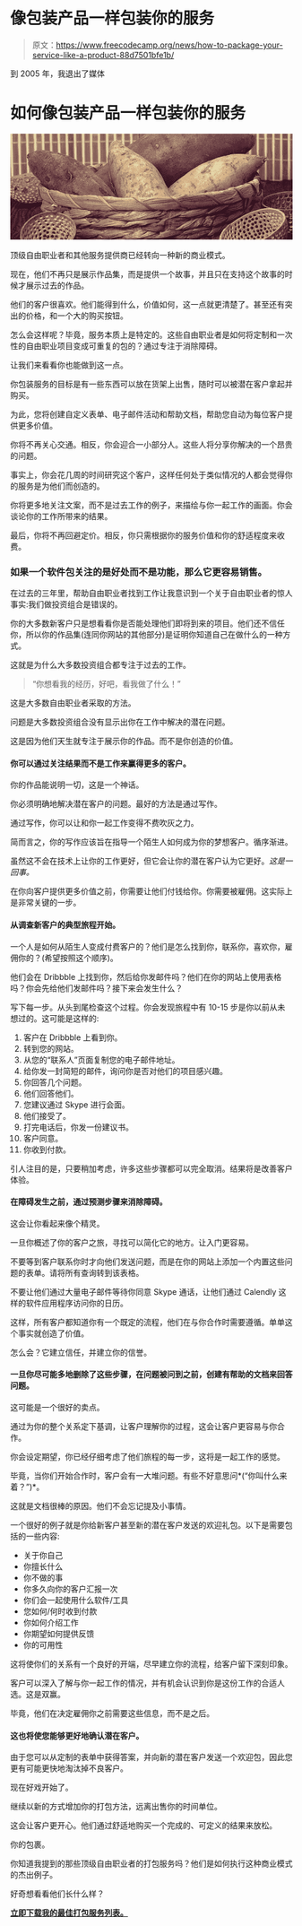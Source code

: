 # 像包装产品一样包装你的服务

> 原文：<https://www.freecodecamp.org/news/how-to-package-your-service-like-a-product-88d7501bfe1b/>

到 2005 年，我退出了媒体

# 如何像包装产品一样包装你的服务

![Z5kTCPK9ngF73nIMDKIX8AUWXjWUrFezvK4j](img/2d13abb912b1ccf6d8d89b991cac421a.png)

顶级自由职业者和其他服务提供商已经转向一种新的商业模式。

现在，他们不再只是展示作品集，而是提供一个故事，并且只在支持这个故事的时候才展示过去的作品。

他们的客户很喜欢。他们能得到什么，价值如何，这一点就更清楚了。甚至还有突出的价格，和一个大的购买按钮。

怎么会这样呢？毕竟，服务本质上是特定的。这些自由职业者是如何将定制和一次性的自由职业项目变成可重复的包的？通过专注于消除障碍。

让我们来看看你也能做到这一点。

你包装服务的目标是有一些东西可以放在货架上出售，随时可以被潜在客户拿起并购买。

为此，您将创建自定义表单、电子邮件活动和帮助文档，帮助您自动为每位客户提供更多价值。

你将不再关心交通。相反，你会迎合一小部分人。这些人将分享你解决的一个昂贵的问题。

事实上，你会花几周的时间研究这个客户，这样任何处于类似情况的人都会觉得你的服务是为他们而创造的。

你将更多地关注文案，而不是过去工作的例子，来描绘与你一起工作的画面。你会谈论你的工作所带来的结果。

最后，你将不再回避定价。相反，你只需根据你的服务价值和你的舒适程度来收费。

### 如果一个软件包关注的是好处而不是功能，那么它更容易销售。

在过去的三年里，帮助自由职业者找到工作让我意识到一个关于自由职业者的惊人事实:我们做投资组合是错误的。

你的大多数新客户只是想看看你是否能处理他们即将到来的项目。他们还不信任你，所以你的作品集(连同你网站的其他部分)是证明你知道自己在做什么的一种方式。

这就是为什么大多数投资组合都专注于过去的工作。

> “你想看我的经历，好吧，看我做了什么！”

这是大多数自由职业者采取的方法。

问题是大多数投资组合没有显示出你在工作中解决的潜在问题。

这是因为他们天生就专注于展示你的作品。而不是你创造的价值。

#### 你可以通过关注结果而不是工作来赢得更多的客户。

你的作品能说明一切，这是一个神话。

你必须明确地解决潜在客户的问题。最好的方法是通过写作。

通过写作，你可以让和你一起工作变得不费吹灰之力。

简而言之，你的写作应该旨在指导一个陌生人如何成为你的梦想客户。循序渐进。

虽然这不会在技术上让你的工作更好，但它会让你的潜在客户认为它更好。*这是一回事。*

在你向客户提供更多价值之前，你需要让他们付钱给你。你需要被雇佣。这实际上是非常关键的一步。

#### 从调查新客户的典型旅程开始。

一个人是如何从陌生人变成付费客户的？他们是怎么找到你，联系你，喜欢你，雇佣你的？(希望按照这个顺序)。

他们会在 Dribbble 上找到你，然后给你发邮件吗？他们在你的网站上使用表格吗？你会先给他们发邮件吗？接下来会发生什么？

写下每一步。从头到尾检查这个过程。你会发现旅程中有 10-15 步是你以前从未想过的。这可能是这样的:

1.  客户在 Dribbble 上看到你。
2.  转到您的网站。
3.  从您的“联系人”页面复制您的电子邮件地址。
4.  给你发一封简短的邮件，询问你是否对他们的项目感兴趣。
5.  你回答几个问题。
6.  他们回答他们。
7.  您建议通过 Skype 进行会面。
8.  他们接受了。
9.  打完电话后，你发一份建议书。
10.  客户同意。
11.  你收到付款。

引人注目的是，只要稍加考虑，许多这些步骤都可以完全取消。结果将是改善客户体验。

#### 在障碍发生之前，通过预测步骤来消除障碍。

这会让你看起来像个精灵。

一旦你概述了你的客户之旅，寻找可以简化它的地方。让入门更容易。

不要等到客户联系你时才向他们发送问题，而是在你的网站上添加一个内置这些问题的表单。请将所有查询转到该表格。

不要让他们通过大量电子邮件等待你同意 Skype 通话，让他们通过 Calendly 这样的软件应用程序访问你的日历。

这样，所有客户都知道你有一个既定的流程，他们在与你合作时需要遵循。单单这个事实就创造了价值。

怎么会？它建立信任，并建立你的信誉。

#### 一旦你尽可能多地删除了这些步骤，在问题被问到之前，创建有帮助的文档来回答问题。

这可能是一个很好的卖点。

通过为你的整个关系定下基调，让客户理解你的过程，这会让客户更容易与你合作。

你会设定期望，你已经仔细考虑了他们旅程的每一步，这将是一起工作的感觉。

毕竟，当你们开始合作时，客户会有一大堆问题。有些不好意思问*(“你叫什么来着？”)*。

这就是文档很棒的原因。他们不会忘记提及小事情。

一个很好的例子就是你给新客户甚至新的潜在客户发送的欢迎礼包。以下是需要包括的一些内容:

*   关于你自己
*   你擅长什么
*   你不做的事
*   你多久向你的客户汇报一次
*   你们会一起使用什么软件/工具
*   您如何/何时收到付款
*   你如何介绍工作
*   你期望如何提供反馈
*   你的可用性

这将使你们的关系有一个良好的开端，尽早建立你的流程，给客户留下深刻印象。

客户可以深入了解与你一起工作的情况，并有机会认识到你是这份工作的合适人选。这是双赢。

毕竟，他们在决定雇佣你之前需要这些信息，而不是之后。

#### 这也将使您能够更好地确认潜在客户。

由于您可以从定制的表单中获得答案，并向新的潜在客户发送一个欢迎包，因此您更有可能更快地淘汰掉不良客户。

现在好戏开始了。

继续以新的方式增加你的打包方法，远离出售你的时间单位。

这会让客户更开心。他们通过舒适地购买一个完成的、可定义的结果来放松。

你的包裹。

你知道我提到的那些顶级自由职业者的打包服务吗？他们是如何执行这种商业模式的杰出例子。

好奇想看看他们长什么样？

[**立即下载我的最佳打包服务列表。**](https://letsworkshop.com/bonus/productized-consulting-list/)